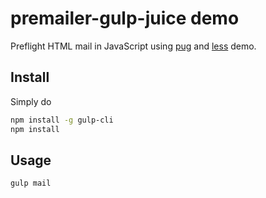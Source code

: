 # premailer-gulp-juice demo

Preflight HTML mail in JavaScript using [pug](http://http://pugjs.org/) and [less](http://lesscss.org/) demo.

## Install

Simply do

```bash
npm install -g gulp-cli
npm install
```

## Usage

```bash
gulp mail
```
